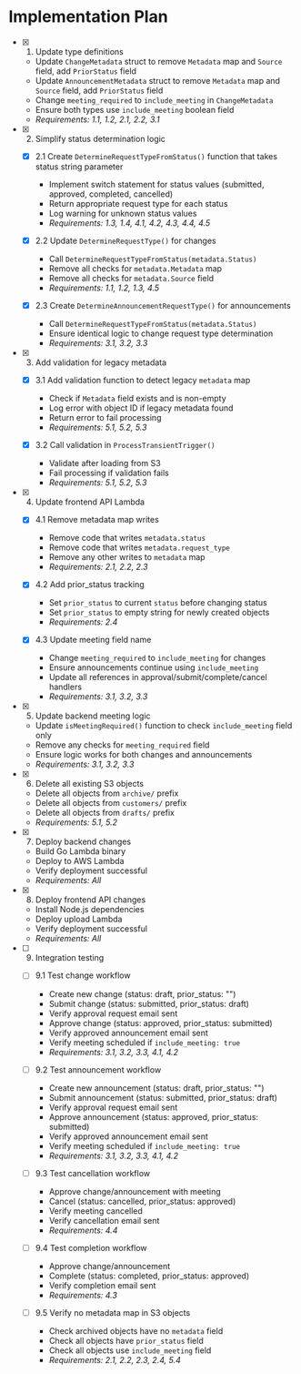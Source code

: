 # Implementation Plan

- [x] 1. Update type definitions
  - Update `ChangeMetadata` struct to remove `Metadata` map and `Source` field, add `PriorStatus` field
  - Update `AnnouncementMetadata` struct to remove `Metadata` map and `Source` field, add `PriorStatus` field
  - Change `meeting_required` to `include_meeting` in `ChangeMetadata`
  - Ensure both types use `include_meeting` boolean field
  - _Requirements: 1.1, 1.2, 2.1, 2.2, 3.1_

- [x] 2. Simplify status determination logic
  - [x] 2.1 Create `DetermineRequestTypeFromStatus()` function that takes status string parameter
    - Implement switch statement for status values (submitted, approved, completed, cancelled)
    - Return appropriate request type for each status
    - Log warning for unknown status values
    - _Requirements: 1.3, 1.4, 4.1, 4.2, 4.3, 4.4, 4.5_
  
  - [x] 2.2 Update `DetermineRequestType()` for changes
    - Call `DetermineRequestTypeFromStatus(metadata.Status)`
    - Remove all checks for `metadata.Metadata` map
    - Remove all checks for `metadata.Source` field
    - _Requirements: 1.1, 1.2, 1.3, 4.5_
  
  - [x] 2.3 Create `DetermineAnnouncementRequestType()` for announcements
    - Call `DetermineRequestTypeFromStatus(metadata.Status)`
    - Ensure identical logic to change request type determination
    - _Requirements: 3.1, 3.2, 3.3_

- [x] 3. Add validation for legacy metadata
  - [x] 3.1 Add validation function to detect legacy `metadata` map
    - Check if `Metadata` field exists and is non-empty
    - Log error with object ID if legacy metadata found
    - Return error to fail processing
    - _Requirements: 5.1, 5.2, 5.3_
  
  - [x] 3.2 Call validation in `ProcessTransientTrigger()`
    - Validate after loading from S3
    - Fail processing if validation fails
    - _Requirements: 5.1, 5.2, 5.3_

- [x] 4. Update frontend API Lambda
  - [x] 4.1 Remove metadata map writes
    - Remove code that writes `metadata.status`
    - Remove code that writes `metadata.request_type`
    - Remove any other writes to `metadata` map
    - _Requirements: 2.1, 2.2, 2.3_
  
  - [x] 4.2 Add prior_status tracking
    - Set `prior_status` to current `status` before changing status
    - Set `prior_status` to empty string for newly created objects
    - _Requirements: 2.4_
  
  - [x] 4.3 Update meeting field name
    - Change `meeting_required` to `include_meeting` for changes
    - Ensure announcements continue using `include_meeting`
    - Update all references in approval/submit/complete/cancel handlers
    - _Requirements: 3.1, 3.2, 3.3_

- [x] 5. Update backend meeting logic
  - Update `isMeetingRequired()` function to check `include_meeting` field only
  - Remove any checks for `meeting_required` field
  - Ensure logic works for both changes and announcements
  - _Requirements: 3.1, 3.2, 3.3_

- [x] 6. Delete all existing S3 objects
  - Delete all objects from `archive/` prefix
  - Delete all objects from `customers/` prefix
  - Delete all objects from `drafts/` prefix
  - _Requirements: 5.1, 5.2_

- [x] 7. Deploy backend changes
  - Build Go Lambda binary
  - Deploy to AWS Lambda
  - Verify deployment successful
  - _Requirements: All_

- [x] 8. Deploy frontend API changes
  - Install Node.js dependencies
  - Deploy upload Lambda
  - Verify deployment successful
  - _Requirements: All_

- [ ] 9. Integration testing
  - [ ] 9.1 Test change workflow
    - Create new change (status: draft, prior_status: "")
    - Submit change (status: submitted, prior_status: draft)
    - Verify approval request email sent
    - Approve change (status: approved, prior_status: submitted)
    - Verify approved announcement email sent
    - Verify meeting scheduled if `include_meeting: true`
    - _Requirements: 3.1, 3.2, 3.3, 4.1, 4.2_
  
  - [ ] 9.2 Test announcement workflow
    - Create new announcement (status: draft, prior_status: "")
    - Submit announcement (status: submitted, prior_status: draft)
    - Verify approval request email sent
    - Approve announcement (status: approved, prior_status: submitted)
    - Verify approved announcement email sent
    - Verify meeting scheduled if `include_meeting: true`
    - _Requirements: 3.1, 3.2, 3.3, 4.1, 4.2_
  
  - [ ] 9.3 Test cancellation workflow
    - Approve change/announcement with meeting
    - Cancel (status: cancelled, prior_status: approved)
    - Verify meeting cancelled
    - Verify cancellation email sent
    - _Requirements: 4.4_
  
  - [ ] 9.4 Test completion workflow
    - Approve change/announcement
    - Complete (status: completed, prior_status: approved)
    - Verify completion email sent
    - _Requirements: 4.3_
  
  - [ ] 9.5 Verify no metadata map in S3 objects
    - Check archived objects have no `metadata` field
    - Check all objects have `prior_status` field
    - Check all objects use `include_meeting` field
    - _Requirements: 2.1, 2.2, 2.3, 2.4, 5.4_
